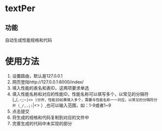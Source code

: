 # textPer

## 功能
自动生成性能规格和代码

# 使用方法
1. 设置路由，默认是127.0.0.1
2. 网页登陆http://127.0.0.1:8000/index/
3. 填入性能的表名和表ID，这两项要求单选
4. 填入性能名称和对应的性能ID，性能名称可以填写多个，以常见的分隔符(_/\,.-;:`~|<> )分开，性能ID如果填入多个，需要与性能名称一一对应，以常见的分隔符分开（_/,.;:`|<> ）,也可以输入范围，如：1-9或者1~9
5. 点击提交
6. 将生成的规格和代码复制到对应的文件中
7. 完善生成的代码中未实现的部分
